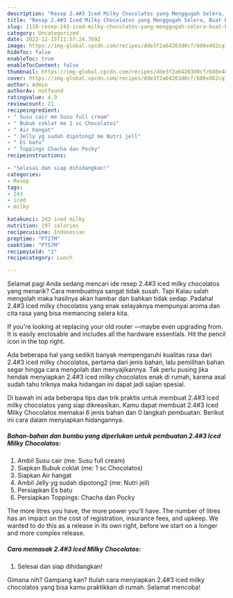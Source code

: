 ```yaml
---
description: "Resep 2.4#3 Iced Milky Chocolatos yang Menggugah Selera, Buat Buka Puasa Lezat"
title: "Resep 2.4#3 Iced Milky Chocolatos yang Menggugah Selera, Buat Buka Puasa Lezat"
slug: 1110-resep-243-iced-milky-chocolatos-yang-menggugah-selera-buat-buka-puasa-lezat
category: Uncategorized
date: 2022-12-15T11:57:24.769Z
image: https://img-global.cpcdn.com/recipes/dde3f2a64203d0cf/680x482cq70/243-iced-milky-chocolatos-foto-resep-utama.jpg
hideToc: false
enableToc: true
enableTocContent: false
thumbnail: https://img-global.cpcdn.com/recipes/dde3f2a64203d0cf/680x482cq70/243-iced-milky-chocolatos-foto-resep-utama.jpg
cover: https://img-global.cpcdn.com/recipes/dde3f2a64203d0cf/680x482cq70/243-iced-milky-chocolatos-foto-resep-utama.jpg
author: Admin
authorAv: notfound
ratingvalue: 4.9
reviewcount: 21
recipeingredient:
- " Susu cair me Susu full cream"
- " Bubuk coklat me 1 sc Chocolatos"
- " Air hangat"
- " Jelly yg sudah dipotong2 me Nutri jell"
- " Es batu"
- " Toppings Chacha dan Pocky"
recipeinstructions:

- "Selesai dan siap dihidangkan!"
categories:
- Resep
tags:
- 243
- iced
- milky

katakunci: 243 iced milky 
nutrition: 197 calories
recipecuisine: Indonesian
preptime: "PT27M"
cooktime: "PT57M"
recipeyield: "1"
recipecategory: Lunch

---
```



Selamat pagi Anda sedang mencari ide resep 2.4#3 iced milky chocolatos yang menarik? Cara membuatnya sangat tidak susah. Tapi Kalau salah mengolah maka hasilnya akan hambar dan bahkan tidak sedap. Padahal 2.4#3 iced milky chocolatos yang enak selayaknya mempunyai aroma dan cita rasa yang bisa memancing selera kita.


If you&#39;re looking at replacing your old router —maybe even upgrading from. It is easily enclosable and includes all the hardware essentials. Hit the pencil icon in the top right.

Ada beberapa hal yang sedikit banyak mempengaruhi kualitas rasa dari 2.4#3 iced milky chocolatos, pertama dari jenis bahan, lalu pemilihan bahan segar hingga cara mengolah dan menyajikannya. Tak perlu pusing jika hendak menyiapkan 2.4#3 iced milky chocolatos enak di rumah, karena asal sudah tahu triknya maka hidangan ini dapat jadi sajian spesial.


Di bawah ini ada beberapa tips dan trik praktis untuk membuat 2.4#3 iced milky chocolatos yang siap dikreasikan. Kamu dapat membuat 2.4#3 Iced Milky Chocolatos memakai 6 jenis bahan dan 0 langkah pembuatan. Berikut ini cara dalam menyiapkan hidangannya.

<!--inarticleads1-->

##### Bahan-bahan dan bumbu yang diperlukan untuk pembuatan 2.4#3 Iced Milky Chocolatos:

1. Ambil  Susu cair (me: Susu full cream)
1. Siapkan  Bubuk coklat (me: 1 sc Chocolatos)
1. Siapkan  Air hangat
1. Ambil  Jelly yg sudah dipotong2 (me: Nutri jell)
1. Persiapkan  Es batu
1. Persiapkan  Toppings: Chacha dan Pocky


The more litres you have, the more power you&#39;ll have. The number of litres has an impact on the cost of registration, insurance fees, and upkeep. We wanted to do this as a release in its own right, before we start on a longer and more complex release. 

<!--inarticleads2-->

##### Cara memasak 2.4#3 Iced Milky Chocolatos:


1. Selesai dan siap dihidangkan!



Gimana nih? Gampang kan? Itulah cara menyiapkan 2.4#3 iced milky chocolatos yang bisa kamu praktikkan di rumah. Selamat mencoba!
